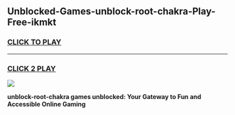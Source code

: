 
## Unblocked-Games-unblock-root-chakra-Play-Free-ikmkt
<h3>
<a href="https://premium76.site?title=unblock-root-chakra&ref=21A">CLICK TO PLAY</a></h3>
<hr>

<h3>
<a href="https://premium76.site?title=unblock-root-chakra&ref=21A">CLICK 2 PLAY</a>
  
</h3>

<a href="https://premium76.site?title=unblock-root-chakra&ref=21A"><img src="https://clearcache.store/games.png"></a>


**unblock-root-chakra games unblocked: Your Gateway to Fun and Accessible Online Gaming**
